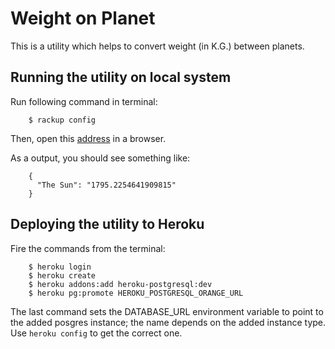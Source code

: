 Weight on Planet
================

This is a utility which helps to convert weight (in K.G.) between
planets.

Running the utility on local system
-----------------------------------

Run following command in terminal:

        $ rackup config
		
Then, open this [address](http://localhost:9292/?weight=25&from=Mars&to=The%20Sun) in a browser.

As a output, you should see something like:

        {
          "The Sun": "1795.2254641909815"
        }
		
Deploying the utility to Heroku
-------------------------------

Fire the commands from the terminal:

        $ heroku login
        $ heroku create
        $ heroku addons:add heroku-postgresql:dev
		$ heroku pg:promote HEROKU_POSTGRESQL_ORANGE_URL
		
The last command sets the DATABASE_URL environment variable to point to 
the added posgres instance; the name depends on the added instance type.
Use `heroku config` to get the correct one.